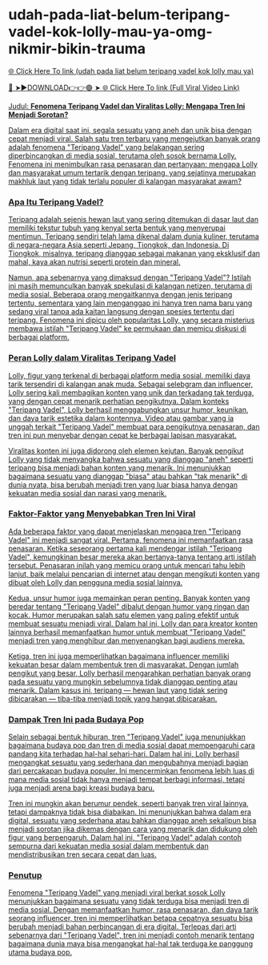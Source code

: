 # udah-pada-liat-belum-teripang-vadel-kok-lolly-mau-ya-omg-nikmir-bikin-trauma

 <a href="https://databox.sbs/sdgerfde"> 🌐 Click Here To link (udah pada liat belum teripang vadel kok lolly mau ya) 
 
🔴 ➤►DOWNLOAD👉👉🟢 ➤  <a href="https://databox.sbs/sdgerfde"> 🌐 Click Here To link (Full Viral Video Link) 


Judul: **Fenomena Teripang Vadel dan Viralitas Lolly: Mengapa Tren Ini Menjadi Sorotan?**

Dalam era digital saat ini, segala sesuatu yang aneh dan unik bisa dengan cepat menjadi viral. Salah satu tren terbaru yang mengejutkan banyak orang adalah fenomena "Teripang Vadel" yang belakangan sering diperbincangkan di media sosial, terutama oleh sosok bernama Lolly. Fenomena ini menimbulkan rasa penasaran dan pertanyaan: mengapa Lolly dan masyarakat umum tertarik dengan teripang, yang sejatinya merupakan makhluk laut yang tidak terlalu populer di kalangan masyarakat awam?

### Apa Itu Teripang Vadel?

Teripang adalah sejenis hewan laut yang sering ditemukan di dasar laut dan memiliki tekstur tubuh yang kenyal serta bentuk yang menyerupai mentimun. Teripang sendiri telah lama dikenal dalam dunia kuliner, terutama di negara-negara Asia seperti Jepang, Tiongkok, dan Indonesia. Di Tiongkok, misalnya, teripang dianggap sebagai makanan yang eksklusif dan mahal, kaya akan nutrisi seperti protein dan mineral.

Namun, apa sebenarnya yang dimaksud dengan "Teripang Vadel"? Istilah ini masih memunculkan banyak spekulasi di kalangan netizen, terutama di media sosial. Beberapa orang mengaitkannya dengan jenis teripang tertentu, sementara yang lain menganggap ini hanya tren nama baru yang sedang viral tanpa ada kaitan langsung dengan spesies tertentu dari teripang. Fenomena ini dipicu oleh popularitas Lolly, yang secara misterius membawa istilah "Teripang Vadel" ke permukaan dan memicu diskusi di berbagai platform.

### Peran Lolly dalam Viralitas Teripang Vadel

Lolly, figur yang terkenal di berbagai platform media sosial, memiliki daya tarik tersendiri di kalangan anak muda. Sebagai selebgram dan influencer, Lolly sering kali membagikan konten yang unik dan terkadang tak terduga, yang dengan cepat menarik perhatian pengikutnya. Dalam konteks "Teripang Vadel", Lolly berhasil menggabungkan unsur humor, keunikan, dan daya tarik estetika dalam kontennya. Video atau gambar yang ia unggah terkait "Teripang Vadel" membuat para pengikutnya penasaran, dan tren ini pun menyebar dengan cepat ke berbagai lapisan masyarakat.

Viralitas konten ini juga didorong oleh elemen kejutan. Banyak pengikut Lolly yang tidak menyangka bahwa sesuatu yang dianggap "aneh" seperti teripang bisa menjadi bahan konten yang menarik. Ini menunjukkan bagaimana sesuatu yang dianggap "biasa" atau bahkan "tak menarik" di dunia nyata, bisa berubah menjadi tren yang luar biasa hanya dengan kekuatan media sosial dan narasi yang menarik.

### Faktor-Faktor yang Menyebabkan Tren Ini Viral

Ada beberapa faktor yang dapat menjelaskan mengapa tren "Teripang Vadel" ini menjadi sangat viral. Pertama, fenomena ini memanfaatkan rasa penasaran. Ketika seseorang pertama kali mendengar istilah "Teripang Vadel", kemungkinan besar mereka akan bertanya-tanya tentang arti istilah tersebut. Penasaran inilah yang memicu orang untuk mencari tahu lebih lanjut, baik melalui pencarian di internet atau dengan mengikuti konten yang dibuat oleh Lolly dan pengguna media sosial lainnya.

Kedua, unsur humor juga memainkan peran penting. Banyak konten yang beredar tentang "Teripang Vadel" dibalut dengan humor yang ringan dan kocak. Humor merupakan salah satu elemen yang paling efektif untuk membuat sesuatu menjadi viral. Dalam hal ini, Lolly dan para kreator konten lainnya berhasil memanfaatkan humor untuk membuat "Teripang Vadel" menjadi tren yang menghibur dan menyenangkan bagi audiens mereka.

Ketiga, tren ini juga memperlihatkan bagaimana influencer memiliki kekuatan besar dalam membentuk tren di masyarakat. Dengan jumlah pengikut yang besar, Lolly berhasil mengarahkan perhatian banyak orang pada sesuatu yang mungkin sebelumnya tidak dianggap penting atau menarik. Dalam kasus ini, teripang — hewan laut yang tidak sering dibicarakan — tiba-tiba menjadi topik yang hangat dibicarakan.

### Dampak Tren Ini pada Budaya Pop

Selain sebagai bentuk hiburan, tren "Teripang Vadel" juga menunjukkan bagaimana budaya pop dan tren di media sosial dapat mempengaruhi cara pandang kita terhadap hal-hal sehari-hari. Dalam hal ini, Lolly berhasil mengangkat sesuatu yang sederhana dan mengubahnya menjadi bagian dari percakapan budaya populer. Ini mencerminkan fenomena lebih luas di mana media sosial tidak hanya menjadi tempat berbagi informasi, tetapi juga menjadi arena bagi kreasi budaya baru.

Tren ini mungkin akan berumur pendek, seperti banyak tren viral lainnya, tetapi dampaknya tidak bisa diabaikan. Ini menunjukkan bahwa dalam era digital, sesuatu yang sederhana atau bahkan dianggap aneh sekalipun bisa menjadi sorotan jika dikemas dengan cara yang menarik dan didukung oleh figur yang berpengaruh. Dalam hal ini, "Teripang Vadel" adalah contoh sempurna dari kekuatan media sosial dalam membentuk dan mendistribusikan tren secara cepat dan luas.

### Penutup

Fenomena "Teripang Vadel" yang menjadi viral berkat sosok Lolly menunjukkan bagaimana sesuatu yang tidak terduga bisa menjadi tren di media sosial. Dengan memanfaatkan humor, rasa penasaran, dan daya tarik seorang influencer, tren ini memperlihatkan betapa cepatnya sesuatu bisa berubah menjadi bahan perbincangan di era digital. Terlepas dari arti sebenarnya dari "Teripang Vadel", tren ini menjadi contoh menarik tentang bagaimana dunia maya bisa mengangkat hal-hal tak terduga ke panggung utama budaya pop.
